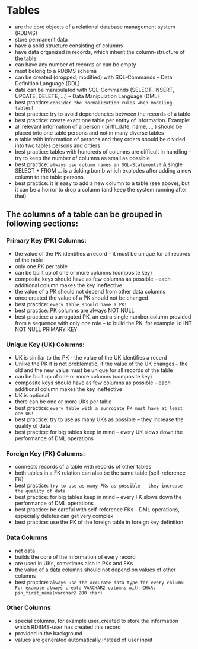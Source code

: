 # Tables
-	are the core objects of a relational database management system (RDBMS)
-	store permanent data
-	have a solid structure consisting of columns
-	have data organized in records, which inherit the column-structure of the table
-	can have any number of records or can be empty
-	must belong to a RDBMS schema
-	can be created (dropped, modified) with SQL-Commands – Data Definition Language (DDL)
-	data can be manipulated with SQL-Commands (SELECT, INSERT, UPDATE, DELETE, …) – Data Manipulation Language (DML)
-	best practice: ```consider the normalization rules when modeling tables!```
-	best practice: try to avoid dependencies between the records of a table
-	best practice: create exact one table per entity of information. Example:
  - all relevant information of a person ( birth_date, name, … ) should be placed into one table persons and not in many diverse tables
  - a table with information of persons and they orders should be divided into two tables persons and orders
-	best practice: tables with hundreds of columns are difficult in handling – try to keep the number of columns as small as possible
-	best practice: ```always use column names in SQL-Statements!``` A single SELECT * FROM … is a ticking bomb which explodes after adding a new column to the table persons.
-	best practice: it is easy to add a new column to a table (see above), but it can be a horror to drop a column (and keep the system running after that)

## The columns of a table can be grouped in following sections:

###	Primary Key (PK) Columns:
-	the value of the PK identifies a record – it must be unique for all records of the table
-	only one PK per table
-	can be built up of one or more columns (composite key)
- composite keys should have as few columns as possible - each additional column makes the key ineffective
-	the value of a PK should not depend from other data columns
-	once created the value of a PK should not be changed
- best practice: ```every table should have a PK!```
- best practice: PK columns are always NOT NULL
-	best practice: a surrogated PK, an extra single number column provided from a sequence with only one role – to build the PK, for example: id INT NOT NULL PRIMARY KEY 

###	Unique Key (UK) Columns:
-	UK is similar to the PK - the value of the UK identifies a record
-	Unlike the PK it is not problematic, if the value of the UK changes – the old and the new value must be unique for all records of the table
-	can be built up of one or more columns (composite key)
- composite keys should have as few columns as possible - each additional column makes the key ineffective
-	UK is optional
-	there can be one or more UKs per table
-	best practice: ```every table with a surrogate PK must have at least one UK!```
-	best practice: try to use as many UKs as possible – they increase the quality of data
-	best practice: for big tables keep in mind – every UK slows down the performance of  DML operations

###	Foreign Key (FK) Columns:
-	connects records of a table with records of other tables 
-	both tables in a FK relation can also be the same table (self-reference FK)
-	best practice: ```try to use as many FKs as possible – they increase the quality of data```
-	best practice: for big tables keep in mind – every FK slows down the performance of DML operations
-	best practice: be careful with self-reference FKs – DML operations, especially deletes can get very complex
-	best practice: use the PK of the foreign table in foreign key definition

###	Data Columns
-	net data
-	builds the core of the information of every record
-	are used in UKs, sometimes also in PKs and FKs
-	the value of a data columns should not depend on values of other columns 
-	best practice: ```always use the accurate data type for every column! For example always create VARCHAR2 columns with CHAR: psn_first_name(varchar2 200 char)```

###	Other Columns
-	special columns, for example user_created to store the information which RDBMS-user has created this record
-	provided in the background
-	values are generated automatically instead of user input 
